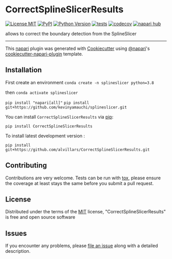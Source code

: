 # CorrectSplineSlicerResults

[![License MIT](https://img.shields.io/pypi/l/CorrectSplineSlicerResults.svg?color=green)](https://github.com/alvillars/CorrectSplineSlicerResults/raw/main/LICENSE)
[![PyPI](https://img.shields.io/pypi/v/CorrectSplineSlicerResults.svg?color=green)](https://pypi.org/project/CorrectSplineSlicerResults)
[![Python Version](https://img.shields.io/pypi/pyversions/CorrectSplineSlicerResults.svg?color=green)](https://python.org)
[![tests](https://github.com/alvillars/CorrectSplineSlicerResults/workflows/tests/badge.svg)](https://github.com/alvillars/CorrectSplineSlicerResults/actions)
[![codecov](https://codecov.io/gh/alvillars/CorrectSplineSlicerResults/branch/main/graph/badge.svg)](https://codecov.io/gh/alvillars/CorrectSplineSlicerResults)
[![napari hub](https://img.shields.io/endpoint?url=https://api.napari-hub.org/shields/CorrectSplineSlicerResults)](https://napari-hub.org/plugins/CorrectSplineSlicerResults)

allows to correct the boundary detection from the SplineSlicer

----------------------------------

This [napari] plugin was generated with [Cookiecutter] using [@napari]'s [cookiecutter-napari-plugin] template.

<!--
Don't miss the full getting started guide to set up your new package:
https://github.com/napari/cookiecutter-napari-plugin#getting-started

and review the napari docs for plugin developers:
https://napari.org/stable/plugins/index.html
-->

## Installation

First create an environment `conda create -n splineslicer python=3.8`

then `conda activate splineslicer`

`pip install "napari[all]"`
`pip install git+https://github.com/kevinyamauchi/splineslicer.git`


You can install `CorrectSplineSlicerResults` via [pip]:

    pip install CorrectSplineSlicerResults



To install latest development version :

    pip install git+https://github.com/alvillars/CorrectSplineSlicerResults.git


## Contributing

Contributions are very welcome. Tests can be run with [tox], please ensure
the coverage at least stays the same before you submit a pull request.

## License

Distributed under the terms of the [MIT] license,
"CorrectSplineSlicerResults" is free and open source software

## Issues

If you encounter any problems, please [file an issue] along with a detailed description.

[napari]: https://github.com/napari/napari
[Cookiecutter]: https://github.com/audreyr/cookiecutter
[@napari]: https://github.com/napari
[MIT]: http://opensource.org/licenses/MIT
[BSD-3]: http://opensource.org/licenses/BSD-3-Clause
[GNU GPL v3.0]: http://www.gnu.org/licenses/gpl-3.0.txt
[GNU LGPL v3.0]: http://www.gnu.org/licenses/lgpl-3.0.txt
[Apache Software License 2.0]: http://www.apache.org/licenses/LICENSE-2.0
[Mozilla Public License 2.0]: https://www.mozilla.org/media/MPL/2.0/index.txt
[cookiecutter-napari-plugin]: https://github.com/napari/cookiecutter-napari-plugin

[file an issue]: https://github.com/alvillars/CorrectSplineSlicerResults/issues

[napari]: https://github.com/napari/napari
[tox]: https://tox.readthedocs.io/en/latest/
[pip]: https://pypi.org/project/pip/
[PyPI]: https://pypi.org/

